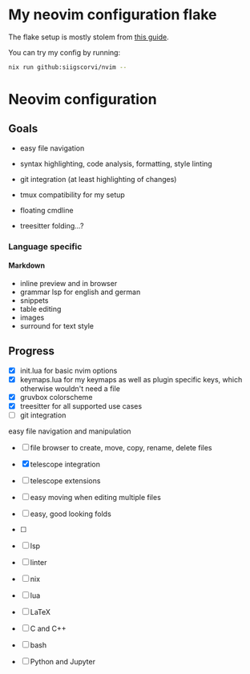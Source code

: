 # My neovim configuration flake
The flake setup is mostly stolem from [this guide](https://primamateria.github.io/blog/neovim-nix/).

You can try my config by running:
```bash
nix run github:siigscorvi/nvim -- 
```

# Neovim configuration
## Goals
- easy file navigation
- syntax highlighting, code analysis, formatting, style linting
- git integration (at least highlighting of changes)
- tmux compatibility for my setup
- floating cmdline

- treesitter folding...?

### Language specific
#### Markdown
- inline preview and in browser
- grammar lsp for english and german
- snippets
- table editing
- images
- surround for text style




## Progress
- [x] init.lua for basic nvim options
- [x] keymaps.lua for my keymaps as well as plugin specific keys, which otherwise wouldn't need a file
- [x] gruvbox colorscheme
- [x] treesitter for all supported use cases
- [ ] git integration

easy file navigation and manipulation
- [ ] file browser to create, move, copy, rename, delete files
- [x] telescope integration
- [ ] telescope extensions
- [ ] easy moving when editing multiple files
- [ ] easy, good looking folds
- [ ]

- [ ] lsp
- [ ] linter

- [ ] nix
- [ ] lua
- [ ] LaTeX
- [ ] C and C++
- [ ] bash
- [ ] Python and Jupyter
